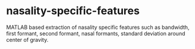 # nasality-specific-features
MATLAB based extraction of nasality specific features such as bandwidth, first formant, second formant, nasal formants, standard deviation around center of gravity. 
